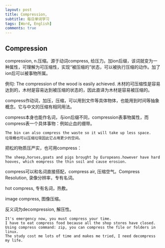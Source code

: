 ```yaml
---
layout: post
title: Compression,
subtitle: 每日单词学习
tags: [Word, English]
comments: true
---
```

## Compression

compression, n.压缩。源于动词compress, 给压力。加ion后缀，该词就变为一种属性，可理解为可压缩性，实现“被压缩的”状态，可以被执行压缩的动作。加了ion后可以被事物所属。

例句: The compression of the wood is easily achieved.  木材的可压缩性是容易达到的，木材是容易达到被压缩的状态的，因此直译为木材是容易被压缩的。

compress作动词，加压，压缩，可以用到文件等具体物体，也能用到时间等抽象概念。它与中文的压缩有相同用法。

compress本身也能作名词，与ion后缀不同，compression表事物属性，而compress表一个具体事物：例如止血的绷带。

```
The bin can also compress the waste so it will take up less space.
垃圾桶也可以压缩垃圾因此它占用更少的空间。
```

把松的物质压严实，也可用compress：

```
The sheep,horses,goats and pigs brought by Europeans.however have hard hooves, which eompress the thin soil and cause erosion.
```

compress可以和名词直接搭配，compress air, 压缩空气。Compress Resolution, 录像分辨率，专有名词。

hot compress, 专有名词，热敷。

image compress, 图像压缩。

反义词为decompression, 解压性。

```
It's emergency now, you must compress your time.
I have to eat compress food because all the shop stores have closed.
Using compress command: zip, you can compress the file or folders in linux.
The study cost me lots of time and makes me tried, I need decompress my life.
```
